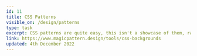 ```yaml
---
id: 11
title: CSS Patterns
visible_on: /design/patterns
type: task
excerpt: CSS patterns are quite easy, this isn't a showcase of them, rather a showcase of duplicating the Magic Pattern website design. Because I was just focussed on design, this is not feature complete.
link: https://www.magicpattern.design/tools/css-backgrounds
updated: 4th December 2022
---
```

